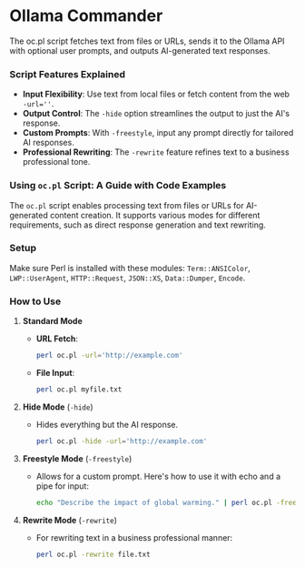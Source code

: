 # Ollama Commander

The oc.pl script fetches text from files or URLs, sends it to the Ollama API with optional user prompts, and outputs AI-generated text responses.

### Script Features Explained

- **Input Flexibility**: Use text from local files or fetch content from the web `-url=''`.
- **Output Control**: The `-hide` option streamlines the output to just the AI's response.
- **Custom Prompts**: With `-freestyle`, input any prompt directly for tailored AI responses.
- **Professional Rewriting**: The `-rewrite` feature refines text to a business professional tone.

### Using `oc.pl` Script: A Guide with Code Examples

The `oc.pl` script enables processing text from files or URLs for AI-generated content creation. It supports various modes for different requirements, such as direct response generation and text rewriting.

### Setup

Make sure Perl is installed with these modules: `Term::ANSIColor`, `LWP::UserAgent`, `HTTP::Request`, `JSON::XS`, `Data::Dumper`, `Encode`.

### How to Use

1. **Standard Mode**
   - **URL Fetch**: 
     ```bash
     perl oc.pl -url='http://example.com'
     ```
   - **File Input**: 
     ```bash
     perl oc.pl myfile.txt
     ```

2. **Hide Mode** (`-hide`)
   - Hides everything but the AI response.
     ```bash
     perl oc.pl -hide -url='http://example.com'
     ```

3. **Freestyle Mode** (`-freestyle`)
   - Allows for a custom prompt. Here's how to use it with echo and a pipe for input:
     ```bash
     echo "Describe the impact of global warming." | perl oc.pl -freestyle
     ```

4. **Rewrite Mode** (`-rewrite`)
   - For rewriting text in a business professional manner:
     ```bash
     perl oc.pl -rewrite file.txt
     ```
